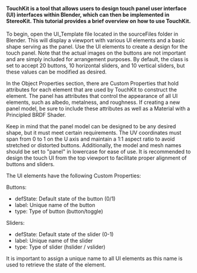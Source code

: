 #### TouchKit is a tool that allows users to design touch panel user interface (UI) interfaces within Blender, which can then be implemented in StereoKit. This tutorial provides a brief overview on how to use TouchKit.

To begin, open the UI_Template file located in the sourceFiles folder in Blender. This will display a viewport with various UI elements and a basic shape serving as the panel. Use the UI elements to create a design for the touch panel. Note that the actual images on the buttons are not important and are simply included for arrangement purposes. By default, the class is set to accept 20 buttons, 10 horizontal sliders, and 10 vertical sliders, but these values can be modified as desired.

In the Object Properties section, there are Custom Properties that hold attributes for each element that are used by TouchKit to construct the element. The panel has attributes that control the appearance of all UI elements, such as albedo, metalness, and roughness. If creating a new panel model, be sure to include these attributes as well as a Material with a Principled BRDF Shader.

Keep in mind that the panel model can be designed to be any desired shape, but it must meet certain requirements. The UV coordinates must span from 0 to 1 on the U axis and maintain a 1:1 aspect ratio to avoid stretched or distorted buttons. Additionally, the model and mesh names should be set to "panel" in lowercase for ease of use. It is recommended to design the touch UI from the top viewport to facilitate proper alignment of buttons and sliders.

The UI elements have the following Custom Properties:

Buttons:

- defState: Default state of the button (0/1)
- label: Unique name of the button
- type: Type of button (button/toggle)

Sliders:

- defState: Default state of the slider (0-1)
- label: Unique name of the slider
- type: Type of slider (hslider / vslider)

It is important to assign a unique name to all UI elements as this name is used to retrieve the state of the element.

